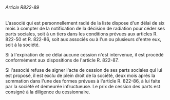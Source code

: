 ###### Article R822-89

L'associé qui est personnellement radié de la liste dispose d'un délai de six mois à compter de la notification de la décision de radiation pour céder ses parts sociales, soit à un tiers dans les conditions prévues aux articles R. 822-50 et R. 822-86, soit aux associés ou à l'un ou plusieurs d'entre eux, soit à la société.

Si à l'expiration de ce délai aucune cession n'est intervenue, il est procédé conformément aux dispositions de l'article R. 822-87.

Si l'associé refuse de signer l'acte de cession de ses parts sociales qui lui est proposé, il est exclu de plein droit de la société, deux mois après la sommation dans l'une des formes prévues à l'article R. 822-86, à lui faite par la société et demeurée infructueuse. Le prix de cession des parts est consigné à la diligence du cessionnaire.

